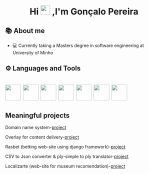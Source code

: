 
<h1 align="center"> Hi <img src="https://img.icons8.com/emoji/48/000000/waving-hand-emoji.png" width=30> ,I'm Gonçalo Pereira </h1>

## 📚 About me

- 💻 Currently taking a Masters  degree in software engineering at University of Minho



## ⚙️ Languages and Tools
<h1>
<img src="https://img.icons8.com/nolan/64/haskell.png" width=50/>
<img src="https://img.icons8.com/color/48/000000/c-programming.png" width=50/>
<img src="https://img.icons8.com/color/48/000000/java-coffee-cup-logo--v1.png" width=50/>
<img src="https://img.icons8.com/color/48/000000/python--v1.png" width=50/>
<img src="https://img.icons8.com/color/48/000000/javascript--v1.png" width=50/>
<img src="https://img.icons8.com/officel/80/000000/react.png" width=50/>
<img src="https://img.icons8.com/color/48/000000/html-5--v1.png" width=50/>
</h1>

## Meaningful projects

Domain name system-[project](https://github.com/realRunlo/DNS)

Overlay for content delivery-[project](https://github.com/simaocunha71/streaming-esr)

Rasbet (betting web-site using django framework)-[project](https://github.com/realRunlo/rasbet)

CSV to Json converter & ply-simple to ply translator-[project](https://github.com/realRunlo/PL)

Localizarte (web-site for museum recomendation)-[project](https://github.com/surumkata/addandSEEK-localizarte)








